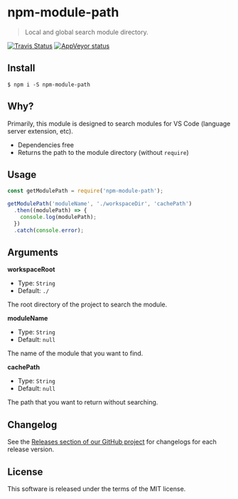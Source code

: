 # npm-module-path

> Local and global search module directory.

[![Travis Status](https://travis-ci.org/mrmlnc/npm-module-path.svg?branch=master)](https://travis-ci.org/mrmlnc/npm-module-path)
[![AppVeyor status](https://ci.appveyor.com/api/projects/status/81n2iq2h2cyef8mf?svg=true)](https://ci.appveyor.com/project/mrmlnc/npm-module-path)

## Install

```shell
$ npm i -S npm-module-path
```

## Why?

Primarily, this module is designed to search modules for VS Code (language server extension, etc).

  * Dependencies free
  * Returns the path to the module directory (without `require`)

## Usage

```js
const getModulePath = require('npm-module-path');

getModulePath('moduleName', './workspaceDir', 'cachePath')
  .then((modulePath) => {
    console.log(modulePath);
  })
  .catch(console.error);
```

## Arguments

**workspaceRoot**

  * Type: `String`
  * Default: `./`

The root directory of the project to search the module.

**moduleName**

  * Type: `String`
  * Default: `null`

The name of the module that you want to find.

**cachePath**

  * Type: `String`
  * Default: `null`

The path that you want to return without searching.

## Changelog

See the [Releases section of our GitHub project](https://github.com/mrmlnc/npm-module-path/releases) for changelogs for each release version.

## License

This software is released under the terms of the MIT license.
